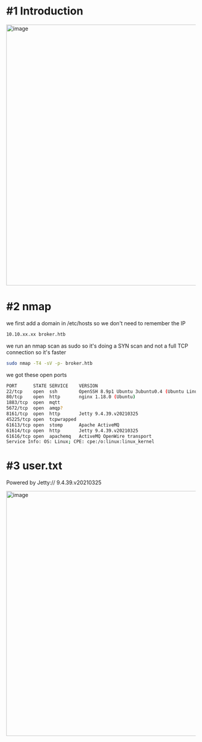 # #1 Introduction
<img width="693" alt="image" src="https://github.com/Mate0r/app.hackthebock.com/assets/94843357/a1f1d832-68ca-40d1-b5c7-bdb7be15e255">

# #2 nmap

we first add a domain in /etc/hosts so we don't need to remember the IP
```bash
10.10.xx.xx broker.htb
```

we run an nmap scan as sudo so it's doing a SYN scan and not a full TCP connection so it's faster

```bash
sudo nmap -T4 -sV -p- broker.htb
```

we got these open ports
```bash
PORT      STATE SERVICE    VERSION
22/tcp    open  ssh        OpenSSH 8.9p1 Ubuntu 3ubuntu0.4 (Ubuntu Linux; protocol 2.0)
80/tcp    open  http       nginx 1.18.0 (Ubuntu)
1883/tcp  open  mqtt
5672/tcp  open  amqp?
8161/tcp  open  http       Jetty 9.4.39.v20210325
45225/tcp open  tcpwrapped
61613/tcp open  stomp      Apache ActiveMQ
61614/tcp open  http       Jetty 9.4.39.v20210325
61616/tcp open  apachemq   ActiveMQ OpenWire transport
Service Info: OS: Linux; CPE: cpe:/o:linux:linux_kernel
```

# #3 user.txt


Powered by Jetty:// 9.4.39.v20210325


<img width="651" alt="image" src="https://github.com/Mate0r/app.hackthebock.com/assets/94843357/743d88e7-56cc-4f1d-84c5-d3b8c67880a6">
